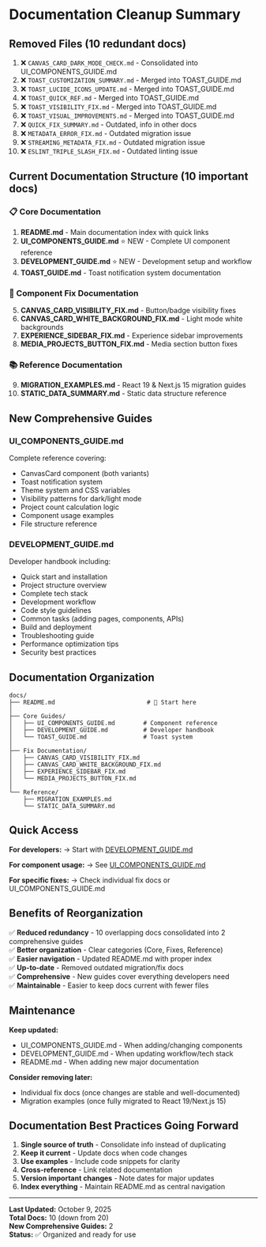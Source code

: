 # Documentation Cleanup Summary

## Removed Files (10 redundant docs)

1. ❌ `CANVAS_CARD_DARK_MODE_CHECK.md` - Consolidated into UI_COMPONENTS_GUIDE.md
2. ❌ `TOAST_CUSTOMIZATION_SUMMARY.md` - Merged into TOAST_GUIDE.md
3. ❌ `TOAST_LUCIDE_ICONS_UPDATE.md` - Merged into TOAST_GUIDE.md
4. ❌ `TOAST_QUICK_REF.md` - Merged into TOAST_GUIDE.md
5. ❌ `TOAST_VISIBILITY_FIX.md` - Merged into TOAST_GUIDE.md
6. ❌ `TOAST_VISUAL_IMPROVEMENTS.md` - Merged into TOAST_GUIDE.md
7. ❌ `QUICK_FIX_SUMMARY.md` - Outdated, info in other docs
8. ❌ `METADATA_ERROR_FIX.md` - Outdated migration issue
9. ❌ `STREAMING_METADATA_FIX.md` - Outdated migration issue
10. ❌ `ESLINT_TRIPLE_SLASH_FIX.md` - Outdated linting issue

## Current Documentation Structure (10 important docs)

### 📋 Core Documentation

1. **README.md** - Main documentation index with quick links
2. **UI_COMPONENTS_GUIDE.md** ⭐ NEW - Complete UI component reference
3. **DEVELOPMENT_GUIDE.md** ⭐ NEW - Development setup and workflow
4. **TOAST_GUIDE.md** - Toast notification system documentation

### 🔧 Component Fix Documentation

5. **CANVAS_CARD_VISIBILITY_FIX.md** - Button/badge visibility fixes
6. **CANVAS_CARD_WHITE_BACKGROUND_FIX.md** - Light mode white backgrounds
7. **EXPERIENCE_SIDEBAR_FIX.md** - Experience sidebar improvements
8. **MEDIA_PROJECTS_BUTTON_FIX.md** - Media section button fixes

### 📚 Reference Documentation

9. **MIGRATION_EXAMPLES.md** - React 19 & Next.js 15 migration guides
10. **STATIC_DATA_SUMMARY.md** - Static data structure reference

## New Comprehensive Guides

### UI_COMPONENTS_GUIDE.md

Complete reference covering:

- CanvasCard component (both variants)
- Toast notification system
- Theme system and CSS variables
- Visibility patterns for dark/light mode
- Project count calculation logic
- Component usage examples
- File structure reference

### DEVELOPMENT_GUIDE.md

Developer handbook including:

- Quick start and installation
- Project structure overview
- Complete tech stack
- Development workflow
- Code style guidelines
- Common tasks (adding pages, components, APIs)
- Build and deployment
- Troubleshooting guide
- Performance optimization tips
- Security best practices

## Documentation Organization

```
docs/
├── README.md                          # 📍 Start here
│
├── Core Guides/
│   ├── UI_COMPONENTS_GUIDE.md        # Component reference
│   ├── DEVELOPMENT_GUIDE.md          # Developer handbook
│   └── TOAST_GUIDE.md                # Toast system
│
├── Fix Documentation/
│   ├── CANVAS_CARD_VISIBILITY_FIX.md
│   ├── CANVAS_CARD_WHITE_BACKGROUND_FIX.md
│   ├── EXPERIENCE_SIDEBAR_FIX.md
│   └── MEDIA_PROJECTS_BUTTON_FIX.md
│
└── Reference/
    ├── MIGRATION_EXAMPLES.md
    └── STATIC_DATA_SUMMARY.md
```

## Quick Access

**For developers:**
→ Start with [DEVELOPMENT_GUIDE.md](./DEVELOPMENT_GUIDE.md)

**For component usage:**
→ See [UI_COMPONENTS_GUIDE.md](./UI_COMPONENTS_GUIDE.md)

**For specific fixes:**
→ Check individual fix docs or UI_COMPONENTS_GUIDE.md

## Benefits of Reorganization

✅ **Reduced redundancy** - 10 overlapping docs consolidated into 2 comprehensive guides  
✅ **Better organization** - Clear categories (Core, Fixes, Reference)  
✅ **Easier navigation** - Updated README.md with proper index  
✅ **Up-to-date** - Removed outdated migration/fix docs  
✅ **Comprehensive** - New guides cover everything developers need  
✅ **Maintainable** - Easier to keep docs current with fewer files

## Maintenance

**Keep updated:**

- UI_COMPONENTS_GUIDE.md - When adding/changing components
- DEVELOPMENT_GUIDE.md - When updating workflow/tech stack
- README.md - When adding new major documentation

**Consider removing later:**

- Individual fix docs (once changes are stable and well-documented)
- Migration examples (once fully migrated to React 19/Next.js 15)

## Documentation Best Practices Going Forward

1. **Single source of truth** - Consolidate info instead of duplicating
2. **Keep it current** - Update docs when code changes
3. **Use examples** - Include code snippets for clarity
4. **Cross-reference** - Link related documentation
5. **Version important changes** - Note dates for major updates
6. **Index everything** - Maintain README.md as central navigation

---

**Last Updated:** October 9, 2025  
**Total Docs:** 10 (down from 20)  
**New Comprehensive Guides:** 2  
**Status:** ✅ Organized and ready for use
